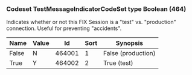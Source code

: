 ### Codeset TestMessageIndicatorCodeSet type Boolean (464)

Indicates whether or not this FIX Session is a "test" vs. "production" connection. Useful for preventing "accidents".

| Name  | Value | Id     | Sort | Synopsis           |
|-------|-------|--------|------|--------------------|
| False | N     | 464001 | 1    | False (production) |
| True  | Y     | 464002 | 2    | True (test)        |

